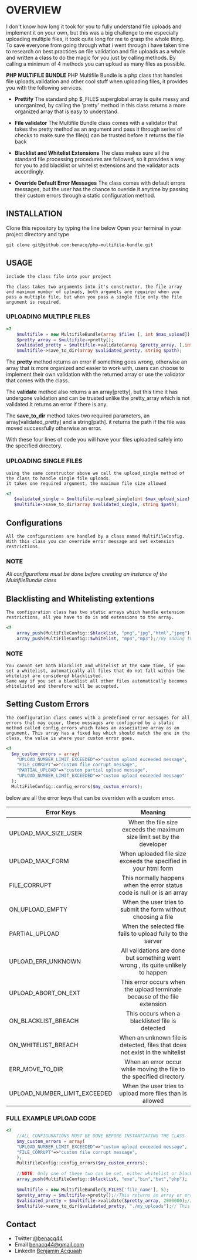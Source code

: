 # OVERVIEW
I don't know how long it took for you to fully understand file uploads and implement it on your own, but this was a big challenge to me especially uploading multiple files, it took quite long for me to grasp the whole thing.
To save everyone from going through what i went through i have taken time to research on best practices on file validation and file uploads as a whole and written a class to do the magic for you just by calling methods.
By calling a minimum of 4 methods you can upload as many files as possible.

__PHP MULTIFILE BUNDLE__ PHP Multifile Bundle is a php class that handles file uploads,validation and other cool stuff when uploading files, it provides you with the following services.

- __Prettify__ The standard php $_FILES superglobal array is quite messy and unorganized, by calling the 'pretty' method in this class returns a more organized array that is easy to understand.

- __File validator__ The Multifile Bundle class comes with a validator that takes the pretty method as an argument and pass it through series of checks to make sure the file(s) can be trusted before it returns the file back

- __Blacklist and Whitelist Extensions__ The class makes sure all the standard file processing procedures are followed, so it provides a way for you to add blacklist or whitelist extensions and the validator acts accordingly.

- __Override Default Error Messages__ The class comes with default errors messages, but the user has the chance to overide it anytime by passing their custom errors through a static configuration method.

## INSTALLATION
  Clone this repository by typing the line below
  Open your terminal in your project directory and type

  ```git clone git@github.com:benacq/php-multifile-bundle.git```
## USAGE
    include the class file into your project 

    The class takes two arguments into it's constructor, the file array and maximum number of uploads, both argumets are required when you pass a multiple file, but when you pass a single file only the file argument is required.

### UPLOADING MULTIPLE FILES
```php    
<?
    $multifile = new MultifileBundle(array $files [, int $max_upload]);
    $pretty_array = $multifile->pretty();
    $validated_pretty = $multifile->validate(array $pretty_array, [,int $max_upload_size]);
    $multifile->save_to_dir(array $validated_pretty, string $path);
```
The __pretty__ method returns an error if something goes wrong, otherwise an array that is more organized and easier to work with, users can choose to implement their own validation with the returned array or use the validator that comes with the class.

The __validate__ method also returns a an array[pretty], but this time it has undergone validation and can be trusted unlike the pretty_array which is not validated.It returns an error if there is any.

The __save_to_dir__ method takes two required parameters, an array[validated_pretty] and a string[path].
it returns the path if the file was moved successfully otherwise an error.

With these four lines of code you will have your files uploaded safely into the specified directory.
    

### UPLOADING SINGLE FILES
    using the same constructor above we call the upload_single method of the class to handle single file uploads.
    it takes one required argument, the maximum file size allowed
 ```php
<?
    $validated_single = $multifile->upload_single(int $max_upload_size);
    $multifile->save_to_dir(array $validated_single, string $path);
```
 ## Configurations
    All the configurations are handled by a class named MultifileConfig.
    With this class you can override error message and set extension restrictions.
### NOTE
*All configurations must be done before creating an instance of the MultifileBundle class*
## Blacklisting and Whitelisting extentions
    The configuration class has two static arrays which handle extension restrictions, all you have to do is add extensions to the array.
```php
<?
    array_push(MultiFileConfig::$blacklist, "png","jpg","html","jpeg");//By adding these line, any file with any of these extensions will be seen as malicious and therefore will be rejected.
    array_push(MultiFileConfig::$whitelist, "mp4","mp3");//By adding these line, only files with these extensions will be accepted.
```
### NOTE
    You cannot set both blacklist and whitelist at the same time, if you set a whitelist, automatically all files that do not fall within the whitelist are considered blacklisted.
    Same way if you set a blacklist all other files automatically becomes whitelisted and therefore will be accepted.

## Setting Custom Errors
    The configuration class comes with a predefined error messages for all errors that may occur, these messages are configured by a static method called config_errors which takes an associative array as an argument. This array has a fixed key which should match the one in the class, the value is where your custom error goes.
```php
<?
  $my_custom_errors = array(
    "UPLOAD_NUMBER_LIMIT_EXCEEDED"=>"custom upload exceeded message",
    "FILE_CORRUPT"=>"custom file corrupt message",
    "PARTIAL_UPLOAD"=>"custom partial upload message",
    "UPLOAD_NUMBER_LIMIT_EXCEEDED"=>"custom upload exceeded message"
  );
  MultiFileConfig::config_errors($my_custom_errors);
```
below are all the error keys that can be overriden with a custom error.

| Error Keys                    | Meaning                                                                           |
| ----------------------------- |:---------------------------------------------------------------------------------:|
| UPLOAD_MAX_SIZE_USER          | When the file size exceeds the maximum size limit set by the developer            |
| UPLOAD_MAX_FORM               | When uploaded file size exceeds the specified in your html form                   |
| FILE_CORRUPT                  | This normally happens when the error status code is null or is an array           |
| ON_UPLOAD_EMPTY               | When the user tries to submit the form without choosing a file                    |
| PARTIAL_UPLOAD                | When the selected file fails to upload fully to the server                        |
| UPLOAD_ERR_UNKNOWN            | All validations are done but something went wrong , its quite unlikely to happen  |
| UPLOAD_ABORT_ON_EXT           | This error occurs when the upload terminate because of the file extension         |
| ON_BLACKLIST_BREACH           | This occurs when a blacklisted file is detected                                   |
| ON_WHITELIST_BREACH           | When an unknown file is detected, files that does not exist in the whitelist      |
| ERR_MOVE_TO_DIR               | When an error occur while moving the file to the specified directory              |
| UPLOAD_NUMBER_LIMIT_EXCEEDED  | When the user tries to upload more files than is allowed
                                

### FULL EXAMPLE UPLOAD CODE
```php    
<?
    //ALL CONFIGURATIONS MUST BE DONE BEFORE INSTANTIATING THE CLASS
    $my_custom_errors = array(
    "UPLOAD_NUMBER_LIMIT_EXCEEDED"=>"custom upload exceeded message",
    "FILE_CORRUPT"=>"custom file corrupt message",
    );
    MultiFileConfig::config_errors($my_custom_errors);

    //NOTE: Only one of these two can be set, either whitelist or blacklist, never both.
    array_push(MultiFileConfig::$blacklist, "exe","bin","bat","php");

    $multifile = new MultifileBundle($_FILES['file_name'], 5);
    $pretty_array = $multifile->pretty();//This returns an array or error
    $validated_pretty = $multifile->validate($pretty_array, 2000000);//Same with validate, an error or array
    $multifile->save_to_dir($validated_pretty, "./my_uploads");// This returns the path if successfull otherwise error
```


## Contact
- Twitter [@benacq44](https://twitter.com/benacq44)
- Email benacq44@gmail.com
- LinkedIn [Benjamin Acquaah](https://www.linkedin.com/in/benjamin-acquaah-9294aa14b/)












































